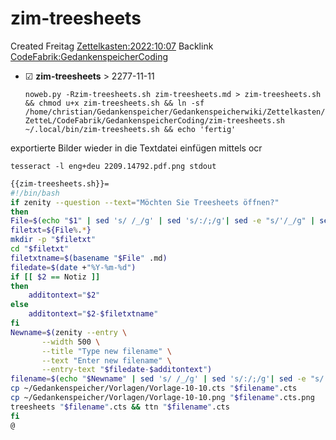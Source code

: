 # zim-treesheets
Created Freitag [Zettelkasten:2022:10:07]()
Backlink [CodeFabrik:GedankenspeicherCoding](../GedankenspeicherCoding.md)

* ☑ **zim-treesheets**  >  2277-11-11


  ``noweb.py -Rzim-treesheets.sh zim-treesheets.md > zim-treesheets.sh && chmod u+x zim-treesheets.sh && ln -sf /home/christian/Gedankenspeicher/Gedankenspeicherwiki/Zettelkasten/ZetteL/CodeFabrik/GedankenspeicherCoding/zim-treesheets.sh ~/.local/bin/zim-treesheets.sh && echo 'fertig'``

exportierte Bilder wieder in die Textdatei einfügen mittels ocr

``tesseract -l eng+deu 2209.14792.pdf.png stdout``

```bash
{{zim-treesheets.sh}}=
#!/bin/bash
if zenity --question --text="Möchten Sie Treesheets öffnen?"
then 
File=$(echo "$1" | sed 's/ /_/g' | sed 's/:/;/g'| sed -e "s/'/_/g" | sed 's/\"//g')
filetxt=${File%.*}
mkdir -p "$filetxt"
cd "$filetxt"
filetxtname=$(basename "$File" .md)
filedate=$(date +"%Y-%m-%d")
if [[ $2 == Notiz ]]
then
	additontext="$2"
else
	additontext="$2-$filetxtname"
fi
Newname=$(zenity --entry \
       --width 500 \
       --title "Type new filename" \
       --text "Enter new filename" \
       --entry-text "$filedate-$additontext")
filename=$(echo "$Newname" | sed 's/ /_/g' | sed 's/:/;/g'| sed -e "s/'/_/g" | sed 's/\"//g')
cp ~/Gedankenspeicher/Vorlagen/Vorlage-10-10.cts "$filename".cts
cp ~/Gedankenspeicher/Vorlagen/Vorlage-10-10.png "$filename".cts.png
treesheets "$filename".cts && ttn "$filename".cts
fi
@
```

